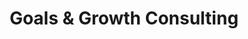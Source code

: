 ---
title: "Goals & Growth Consulting"
description: "One-to-One calls to help you understand who and where your customers are, how to connect with them and what you should do to achieve your goals."
icon: "handshake"
eleventyExcludeFromCollections: false
excludeFromSitemap: false
directURL: "https://georgemc.net/consulting/#goals-and-growth-consulting"
---